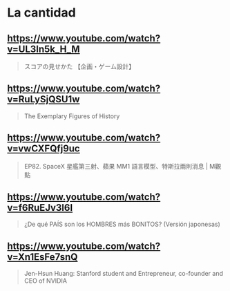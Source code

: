 # La cantidad

## https://www.youtube.com/watch?v=UL3In5k_H_M 

> スコアの見せかた 【企画・ゲーム設計】 

## https://www.youtube.com/watch?v=RuLySjQSU1w

> The Exemplary Figures of History 

## https://www.youtube.com/watch?v=vwCXFQfj9uc

> EP82. SpaceX 星艦第三射、蘋果 MM1 語言模型、特斯拉兩則消息 | M觀點 

## https://www.youtube.com/watch?v=f6RuEJv3l6I

> ¿De qué PAÍS son los HOMBRES más BONITOS? (Versión japonesas) 

## https://www.youtube.com/watch?v=Xn1EsFe7snQ

>  Jen-Hsun Huang: Stanford student and Entrepreneur, co-founder and CEO of NVIDIA 
